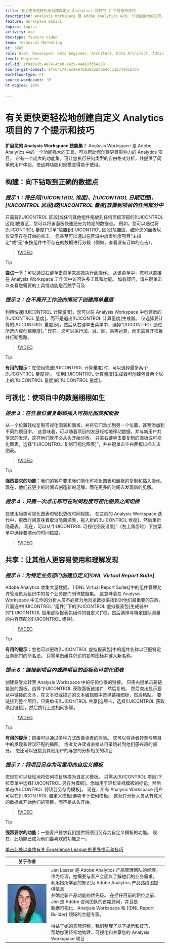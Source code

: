 ```yaml
---
title: 有关更快更轻松地创建自定义 Analytics 项目的 7 个提示和技巧
description: Analysis Workspace 是 Adobe Analytics 中的一个功能强大的工具，可以帮助您创建更具影响力的 Analytics 项目。 它有一个庞大的功能集，可让您执行任何类型的自由格式分析，并提供了简单的用户体验，使这种功能和规模变得易于使用。
feature: Workspace Basics
topics: topics
activity: use
doc-type: feature video
team: Technical Marketing
kt: 3945
role: User, Developer, Data Engineer, Architect, Data Architect, Admin, Leader
level: Beginner
exl-id: af0e66cb-4e74-4ce0-9429-4a461fd54263
source-git-commit: 8fc641743bc9e07b838a22ca64ccc15344d52764
workflow-type: ht
source-wordcount: '0'
ht-degree: 100%

---
```


# 有关更快更轻松地创建自定义 Analytics 项目的 7 个提示和技巧

**扩展您的 Analysis Workspace 技能集！**
Analysis Workspace 是 Adobe Analytics 中的一个功能强大的工具，可以帮助您创建更具影响力的 Analytics 项目。 它有一个庞大的功能集，可让您执行任何类型的自由格式分析，并提供了简单的用户体验，使这种功能和规模变得易于使用。

## 构建：向下钻取到正确的数据点

### ***提示 1：将任何[!UICONTROL 维度]、[!UICONTROL 日期范围]、[!UICONTROL 区段]或[!UICONTROL 量度]放置到项目的任何部分中***

只需将[!UICONTROL 区段]或任何其他组件拖放到任何面板顶部的[!UICONTROL 区段]放置区，您可以将该面板快速细分为特定的数据点。 例如，您可以通过将[!UICONTROL 量度]“订单”放置到[!UICONTROL 区段]放置区，细分您的面板以仅显示存在订单的点击。 您甚至可以通过在区域中放置维度项目“未指定”或“无”来按组件中不存在的数据进行分段（例如，查看没有订单的点击）。

>[!VIDEO](https://video.tv.adobe.com/v/24036/?quality=12&learn=on)

>[!TIP]
>
>**尝试一下：**&#x200B;可以通过右键单击菜单来高效执行此操作。 从该菜单中，您可以直接在 Analysis Workspace 工作流中访问许多工具和功能。 如有疑问，请右键单击以查看您需要的工具或功能是否触手可及

### ***提示 2：在不离开工作流的情况下创建简单量度***

利用快速[!UICONTROL 计算量度]，您可以在 Analysis Workspace 中创建新的[!UICONTROL 量度]，而不是退出[!UICONTROL 计算量度]生成器。 仅选择要计算的[!UICONTROL 量度]列，然后从右键单击菜单中，选择“[!UICONTROL 通过所选内容创建量度]。” 现在，您可以执行加、减、除、乘等运算，而无需离开项目并打断思路。

>[!VIDEO](https://video.tv.adobe.com/v/23126/?quality=12&learn=on)

>[!TIP]
>
>**有用的提示：**&#x200B;在使用快速[!UICONTROL 计算量度]时，可以选择最多两个[!UICONTROL 量度]列。 使用[!UICONTROL 计算量度]生成器可创建包含两个以上的[!UICONTROL 量度]的[!UICONTROL 量度]。

## 可视化：使项目中的数据栩栩如生

### ***提示 3：在任意位置复制和插入可视化图表和面板***

从一个位置轻松复制可视化图表和面板，并将它们添加到另一个位置，甚至添加到不同的项目中。 这意味着，可以随着项目的发展轻松地移动数据，并与新用户共享您的发现，这样他们就不必从头开始分析。 只需右键单击要复制的面板或可视化图表，选择“[!UICONTROL 复制可视化图表]”，并右键单击空白面板以插入该图表。

>[!VIDEO](https://video.tv.adobe.com/v/23230/?quality=12&learn=on)

>[!TIP]
>
>**强烈要求的功能：**&#x200B;我们的客户要求我们简化可视化图表和面板的复制和插入操作。 现在，他们花更少的时间去创造新的见解，而花更多的时间去发现新的见解。

### ***提示 4：只需一次点击即可在时间粒度可视化图表之间切换***

在使用趋势可视化图表时轻松更改时间视图。 在之前的 Analysis Workspace 迭代中，更改时间意味着取消隐藏源表，拖入新的[!UICONTROL 维度]，然后重新隐藏表。 现在，可以从“[!UICONTROL 可视化图表设置]”（右上角齿轮）下拉菜单中选择要演示的时间粒度。

>[!VIDEO](https://video.tv.adobe.com/v/23548/?quality=12&learn=on)

## 共享：让其他人更容易使用和理解发现

### ***提示 5：为特定业务部门创建自定义[!DNL Virtual Report Suite]***

Adobe Analytics 收集大量数据。 [!DNL Virtual Report Suites]中的组件管理允许管理员为组织中的每个业务部门制作数据集。 这意味着在 Analysis Workspace 中工作的分析人员不必费力地浏览数据来找到对他们最重要的东西。 只需选中[!UICONTROL “组件]”下的[!UICONTROL 虚拟报表包]生成器中的“[!UICONTROL 启用虚拟报表包组件的自定义]”框，然后选择与特定团队测量的内容匹配的[!UICONTROL 组件]。

>[!VIDEO](https://video.tv.adobe.com/v/23544/?quality=12&learn=on)

>[!TIP]
>
>**有用的提示：**&#x200B;您也可以更改[!UICONTROL 虚拟报表包]中的组件名称以匹配特定业务部门的命名法。 只需单击组件旁边的铅笔图标并键入新名称。

### ***提示 6：链接到项目内或跨项目的面板和可视化图表***

创建将受众转至 Analysis Workspace 中的任何位置的链接。 只需右键单击要链接到的面板，选择“[!UICONTROL 获取面板链接]”，然后复制。 然后突出显示要从中链接的文本，在文本框或描述的文本编辑器中选择链接图标，然后粘贴。 要链接到整个项目，只需单击[!UICONTROL 共享]选项卡，选择[!UICONTROL 获取项目链接]，然后执行上述相同步骤。

>[!VIDEO](https://video.tv.adobe.com/v/23724/?quality=12&learn=on)

>[!TIP]
>
>**有用的提示：**&#x200B;链接可以通过多种方式改善读者的体验。 您可以将读者转至与项目中的发现和建议匹配的插图。 或者允许读者直接从目录跳转到他们感兴趣的部分。 您还可以链接到其他用户的与您的分析相关的项目

### ***提示 7：将项目另存为可重用的自定义模板***

您现在可以轻松地将任何项目转换为自定义模板。 只需从[!UICONTROL 项目]下拉菜单中选择[!UICONTROL 另存为模板]，添加用于轻松查找模板的标记，然后单击[!UICONTROL 将项目另存为模板]。 现在，所有 Analysis Workspace 用户可以在[!UICONTROL 自定义模板]选项卡下使用模板。 这允许分析人员从有意义的数据点开始他们的项目，而不是从头开始。

>[!VIDEO](https://video.tv.adobe.com/v/23231/?quality=12&learn=on)

>[!TIP]
>
>**强烈要求的功能：**&#x200B;一些客户要求我们提供将项目另存为自定义模板的功能。 现在，此功能已成为他们最喜欢的功能之一。

[单击此处以查找有关 Experience League 的更多提示和技巧](https://experienceleague.adobe.com/?search=tips&amp;tag=Analysis+Workspace#recommended/solutions/analytics)

| 关于作者 |  |
|------------|------------|
| ![Jen Lasser](assets/jlasser-headshot-s.jpg) | Jen Lasser 是 Adobe Analytics 产品管理团队的经理。 <br>作为经理，她需要与客户会面以了解他们的业务需求，<br>利用她所学到的知识为 Adobe Analytics 产品路线图提供信息<br>并确定新产品功能的优先级。 在担任目前的职位之前，<br>Jen 是 Adobe 咨询团队的首席顾问，并且是<br>数据可视化、Analysis Workspace 和 [!DNL Report Builder] 领域的主题专家。 <br><br>得益于她的实际洞察，我们整理了以下提示和技巧，<br>帮助您更轻松地构建、可视化和共享您的 Analysis Workspace 项目 |
